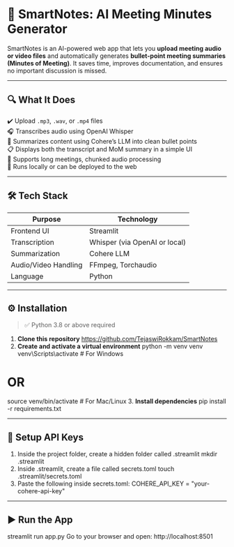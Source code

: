 # 📝 SmartNotes: AI Meeting Minutes Generator

SmartNotes is an AI-powered web app that lets you **upload meeting audio or video files** and automatically generates **bullet-point meeting summaries (Minutes of Meeting)**. It saves time, improves documentation, and ensures no important discussion is missed.

---

## 🔍 What It Does

✔️ Upload `.mp3`, `.wav`, or `.mp4` files  
🎧 Transcribes audio using OpenAI Whisper  
🧠 Summarizes content using Cohere’s LLM into clean bullet points  
📋 Displays both the transcript and MoM summary in a simple UI  
🚀 Supports long meetings, chunked audio processing  
💯 Runs locally or can be deployed to the web

---

## 🛠️ Tech Stack

| Purpose              | Technology               |
|----------------------|--------------------------|
| Frontend UI          | Streamlit                |
| Transcription        | Whisper (via OpenAI or local) |
| Summarization        | Cohere LLM               |
| Audio/Video Handling | FFmpeg, Torchaudio       |
| Language             | Python                   |

---

## ⚙️ Installation

> ✅ Python 3.8 or above required

1. **Clone this repository**
https://github.com/TejaswiRokkam/SmartNotes
2. **Create and activate a virtual environment**
python -m venv venv
venv\Scripts\activate    # For Windows
# OR
source venv/bin/activate  # For Mac/Linux
3. **Install dependencies**
pip install -r requirements.txt

---

## 🔐 Setup API Keys
1. Inside the project folder, create a hidden folder called .streamlit
mkdir .streamlit
2. Inside .streamlit, create a file called secrets.toml
touch .streamlit/secrets.toml
3. Paste the following inside secrets.toml:
COHERE_API_KEY = "your-cohere-api-key"

---

## ▶️ Run the App
streamlit run app.py
Go to your browser and open: http://localhost:8501
